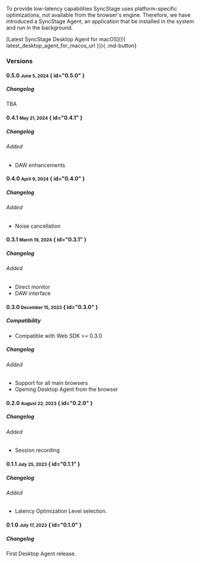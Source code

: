 To provide low-latency capabilities SyncStage uses platform-specific optimizations, not available from the browser's engine. Therefore, we have introduced a SyncStage Agent, an application that be installed in the system and run in the background. 

[Latest SyncStage Desktop Agent for macOS]({{ latest_desktop_agent_for_macos_url }}){ .md-button}

### Versions
#### 0.5.0 <small>June 5, 2024</small> { id="0.5.0" }
##### Changelog
TBA

#### 0.4.1 <small>May 21, 2024</small> { id="0.4.1" }
##### Changelog
###### Added
* DAW enhancements

#### 0.4.0 <small>April 9, 2024</small> { id="0.4.0" }
##### Changelog
###### Added
* Noise cancellation

#### 0.3.1 <small>March 19, 2024</small> { id="0.3.1" }
##### Changelog
###### Added
* Direct monitor
* DAW interface

#### 0.3.0 <small>December 15, 2023</small> { id="0.3.0" }
##### Compatibility
* Compatible with Web SDK >= 0.3.0

##### Changelog
###### Added
* Support for all main browsers
* Opening Desktop Agent from the browser


#### 0.2.0 <small>August 22, 2023</small> { id="0.2.0" }
##### Changelog
###### Added
* Session recording

#### 0.1.1 <small>July 25, 2023</small> { id="0.1.1" }
##### Changelog
###### Added
* Latency Optimization Level selection.

#### 0.1.0 <small>July 17, 2023</small> { id="0.1.0" }
##### Changelog
First Desktop Agent release.
